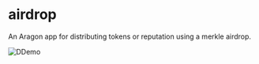 # airdrop
An Aragon app for distributing tokens or reputation using a merkle airdrop.

![DDemo](demo.gif)
